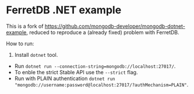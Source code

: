 # FerretDB .NET example

This is a fork of https://github.com/mongodb-developer/mongodb-dotnet-example,
reduced to reproduce a (already fixed) problem with FerretDB.

How to run:

1. Install `dotnet` tool.
-  Run `dotnet run --connection-string=mongodb://localhost:27017/`.
- To enble the strict Stable API use the `--strict` flag.
- Run with PLAIN authentication `dotnet run "mongodb://username:password@localhost:27017/?authMechanism=PLAIN"`.
